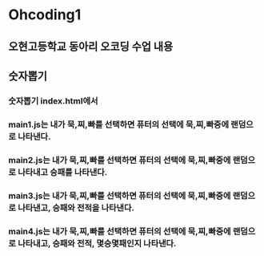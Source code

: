 # Ohcoding1

## 오현고등학교 동아리 오코딩 수업 내용

## 숫자뽑기

### 숫자뽑기 index.html에서 
### main1.js는 내가 묵,찌,빠를 선택하면 퓨터의 선택에 묵,찌,빠중에 랜덤으로 나타낸다.
### main2.js는 내가 묵,찌,빠를 선택하면 퓨터의 선택에 묵,찌,빠중에 랜덤으로 나타내고 승패를 나타낸다.
### main3.js는 내가 묵,찌,빠를 선택하면 퓨터의 선택에 묵,찌,빠중에 랜덤으로 나타낸고, 승패와 전적을 나타낸다.
### main4.js는 내가 묵,찌,빠를 선택하면 퓨터의 선택에 묵,찌,빠중에 랜덤으로 나타내고, 승패와 전적, 몇승몇패인지 나타낸다.
